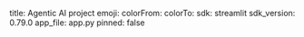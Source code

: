 
title: Agentic AI project
emoji: 
colorFrom: 
colorTo: 
sdk: streamlit
sdk_version: 0.79.0
app_file: app.py
pinned: false


